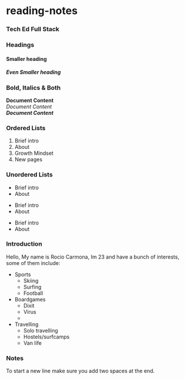 # reading-notes

### Tech Ed Full Stack

### Headings 
#### Smaller heading
##### Even Smaller heading

### Bold, Italics & Both

**Document Content**  
*Document Content*  
_**Document Content**_  


### Ordered Lists
1. Brief intro
2. About
3. Growth Mindset
4. New pages

### Unordered Lists
- Brief intro
- About

* Brief intro
* About

+ Brief intro
+ About


### Introduction
Hello, My name is Rocio Carmona, Im 23 and have a bunch of interests, some of them include:
* Sports
  * Skiing
  * Surfing
  * Football
* Boardgames
  * Dixit
  * Virus
  *  
* Travelling
  * Solo travelling
  * Hostels/surfcamps
  * Van life


### Notes
To start a new line make sure you add two spaces at the end.
